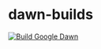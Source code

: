 # dawn-builds
[![Build Google Dawn](https://github.com/ifl-studio/dawn-builds/actions/workflows/dawn.yml/badge.svg)](https://github.com/ifl-studio/dawn-builds/actions/workflows/dawn.yml)
